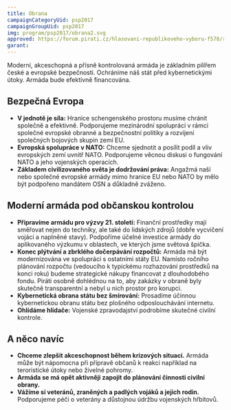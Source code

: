 ```yaml
---
title: Obrana
campaignCategoryUid: psp2017
campaignGroupUid: psp2017
img: program/psp2017/obrana2.svg
approved: https://forum.pirati.cz/hlasovani-republikoveho-vyboru-f578/rv-46-2017-program-2017-obrana-r-h-1-k-t37508.html
garant:
---
```


Moderní, akceschopná a přísně kontrolovaná armáda je základním pilířem české a evropské bezpečnosti. Ochráníme náš stát před kybernetickými útoky. Armáda bude efektivně financována.

## Bezpečná Evropa

* **V jednotě je síla:** Hranice schengenského prostoru musíme chránit společně a efektivně. Podporujeme mezinárodní spolupráci v rámci společné evropské obranné a bezpečnostní politiky a rozvíjení společných bojových skupin zemí EU.
* **Evropská spolupráce v NATO:** Chceme sjednotit a posílit podíl a vliv evropských zemí uvnitř NATO. Podporujeme věcnou diskusi o fungování NATO a jeho vojenských operacích.
* **Základem civilizovaného světa je dodržování práva:** Angažmá naší nebo společné evropské armády mimo hranice EU nebo NATO by mělo být podpořeno mandátem OSN a důkladně zváženo.

##  Moderní armáda pod občanskou kontrolou

* **Připravíme armádu pro výzvy 21. století:** Finanční prostředky mají směřovat nejen do techniky, ale také do lidských zdrojů (dobře vycvičení vojáci a naplněné stavy). Podpoříme účelné investice armády do aplikovaného výzkumu v oblastech, ve kterých jsme světová špička.
* **Konec plýtvání a zbrklého dočerpávání rozpočtů:** Armáda má být modernizována ve spolupráci s ostatními státy EU. Namísto ročního plánování rozpočtu (vedoucího k typickému rozhazování prostředků na konci roku) budeme strategické nákupy financovat z dlouhodobého fondu. Piráti osobně dohlédnou na to, aby zakázky v obraně byly skutečně transparentní a nebyl u nich prostor pro korupci.
* **Kybernetická obrana státu bez šmírování:** Prosadíme účinnou kybernetickou obranu státu bez plošného odposlouchávání internetu.
* **Ohlídáme hlídače:** Vojenské zpravodajství podrobíme skutečné civilní kontrole.

## A něco navíc

* **Chceme zlepšit akceschopnost během krizových situací.** Armáda může být nápomocna při přípravě občanů k reakci například na teroristické útoky nebo živelné pohromy.
* **Armáda se má opět aktivněji zapojit do plánování činnosti civilní obrany.**
* **Vážíme si veteránů, zraněných a padlých vojáků a jejich rodin.** Podporujeme péči o veterány a důstojnou údržbu vojenských hřbitovů.
